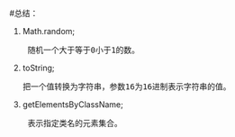 #总结：
1.  Math.random;<br><pre>
    随机一个大于等于0小于1的数。
2.  toString;<br><pre>
    把一个值转换为字符串，参数16为16进制表示字符串的值。
3.  getElementsByClassName;<br><pre>
    表示指定类名的元素集合。
